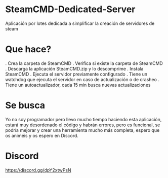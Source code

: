 # SteamCMD-Dedicated-Server
Aplicación por lotes dedicada a simplificar la creación de servidores de steam

# Que hace?
. Crea la carpeta de SteamCMD
. Verifica si existe la carpeta de SteamCMD
. Descarga la aplicación SteamCMD.zip y lo descomprime
. Instala SteamCMD
. Ejecuta el servidor previamente configurado
. Tiene un watchdog que ejecuta el servidor en caso de actualización o de crasheo
. Tiene un autoactualizador, cada 15 min busca nuevas actualizaciones

# Se busca
Yo no soy programador pero llevo mucho tiempo haciendo esta aplicación,
estará muy desordenado el código y habrán errores, pero es funcional,
se podría mejorar y crear una herramienta mucho más completa, 
espero que os animéis y os espero en Discord.

# Discord 
https://discord.gg/dpY2xtwPsN
